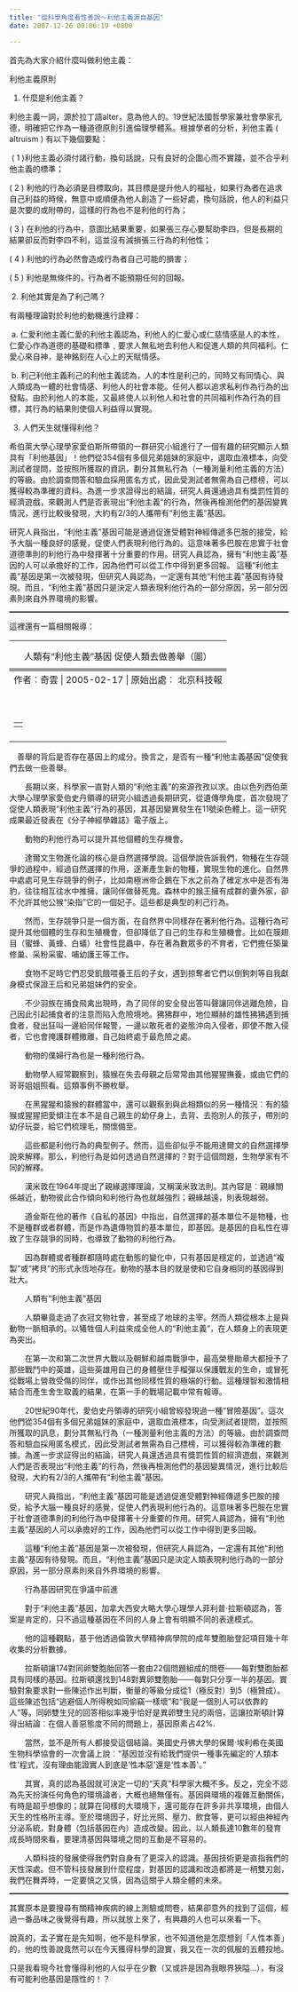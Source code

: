 ```yaml
---
title: "從科學角度看性善說～利他主義源自基因"
date: 2007-12-26 00:06:19 +0800

---
```

首先為大家介紹什麼叫做利他主義：



利他主義原則 



1. 什麼是利他主義？ 



利他主義一詞，源於拉丁語alter，意為他人的。19世紀法國哲學家兼社會學家孔德，明確把它作為一種道德原則引進倫理學體系。根據學者的分析，利他主義 ( altruism ) 有以下幾個要點：



 ( 1 )利他主義必須付諸行動，換句話說，只有良好的企圖心而不實踐，並不合乎利他主義的標準；



( 2 ) 利他的行為必須是目標取向，其目標是提升他人的福祉，如果行為者在追求自己利益的時候，無意中或順便為他人創造了一些好處，換句話說，他人的利益只是次要的或附帶的，這樣的行為也不是利他的行為；



( 3 ) 在利他的行為中，意圖比結果重要，如果張三存心要幫助李四，但是長期的結果卻反而對李四不利，這並沒有減損張三行為的利他性；



( 4 ) 利他的行為必然會造成行為者自己可能的損害；



( 5 ) 利他是無條件的，行為者不能預期任何的回報。



 2. 利他其實是為了利己嗎？ 



有兩種理論對於利他的動機進行詮釋：



 a. 仁愛利他主義仁愛的利他主義認為，利他人的仁愛心或仁慈情感是人的本性，仁愛心作為道德的基礎和標準﹐要求人無私地去利他人和促進人類的共同福利。仁愛心來自神，是神銘刻在人心上的天賦情感。



 b. 利己利他主義利己的利他主義認為，人的本性是利己的，同時又有同情心、與人類成為一體的社會情感、利他人的社會本能。任何人都以追求私利作為行為的出發點。由於利他人的本能，又最終使人以利他人和社會的共同福利作為行為的目標，其行為的結果則使個人利益得以實現。 



3. 人們天生就懂得利他？



希伯萊大學心理學家愛伯斯所帶領的一群研究小組進行了一個有趣的研究顯示人類具有「利他基因」！他們從354個有多個兄弟姐妹的家庭中，選取血液標本，向受測試者提問，並按照所獲取的資訊，劃分其無私行為（一種測量利他主義的方法）的等級。由於調查問答和驗血採用匿名方式，因此受測試者無需為自己標榜，可以獲得較為準確的資料。為進一步求證得出的結論，研究人員還通過具有獎罰性質的經濟遊戲，來觀測人們是否表現出“利他主義”的行為，然後再檢測他們的基因變異情況，進行比較後發現，大約有2/3的人攜帶有“利他主義”基因。　　

研究人員指出，“利他主義”基因可能是通過促進受體對神經傳遞多巴胺的接受，給予大腦一種良好的感覺，促使人們表現利他行為的。這意味著多巴胺在忠實于社會道德準則的利他行為中發揮著十分重要的作用。研究人員認為，擁有“利他主義”基因的人可以承擔好的工作，因為他們可以從工作中得到更多回報。 這種“利他主義”基因是第一次被發現，但研究人員認為，一定還有其他“利他主義”基因有待發現。而且，“利他主義”基因只是決定人類表現利他行為的一部分原因，另一部分因素則來自外界環境的影響。

<hr style="width: 100%; height: 2px;" />這裡還有一篇相關報導：



<table width="530" cellspacing="2" cellpadding="2" border="0" align="center"><tbody><tr><td align="center" style="padding-bottom: 10px; padding-top: 15px;" class="biao15"><div class="bt0">人類有“利他主義”基因 促使人類去做善舉（圖）</div></td></tr><tr><td valign="top" height="1" bgcolor="#999999">

</td></tr><tr><td valign="top"><div align="center">作者︰奇雲 | 2005-02-17 | 原始出處︰ 北京科技報 </div></td></tr><tr><td style="padding-bottom: 10px; padding-top: 10px;" id="fontsize" class="xzzw">

　　<!--StartFragment  --> 

<table cellspacing="5" cellpadding="0" border="0" align="center"><tbody><tr><td><div align="center" style="display: block; position: relative;"></div></td></tr></tbody></table></td></tr></tbody></table>　善舉的背后是否存在基因上的成分。換言之，是否有一種“利他主義基因”促使我們去做一些善舉。

　　長期以來，科學家一直對人類的“利他主義”的來源孜孜以求。由以色列西伯萊大學心理學家愛伯史丹領導的研究小組透過長期研究，從遺傳學角度，首次發現了促使人類表現“利他主義”行為的基因，其基因變異發生在11號染色體上。這一研究成果最近發表在《分子神經學雜誌》電子版上。



　　動物的利他行為可以提升其他個體的生存機會。



　　達爾文生物進化論的核心是自然選擇學說。這個學說告訴我們，物種在生存競爭的過程中，經過自然選擇的作用，逐漸產生新的物種，實現生物的進化。自然界中處處可見生存競爭的例子，比如南極洲帝企鵝在下水之前為了確定水中是否有海豹，往往相互往水中推擁，讓同伴做替死鬼。森林中的猴王擁有成群的妻外家，卻不允許其他公猴“染指”它的一個妃子。這些都是典型的利己行為。



　　然而，生存競爭只是一個方面，在自然界中同樣存在著利他行為。這種行為可提升其他個體的生存和生殖機會，但卻降低了自己的生存和生殖機會。比如在膜翅目（蜜蜂、黃蜂、白蟻）社會性昆蟲中，存在著為數眾多的不育者，它們擔任築巢修巢、采粉采蜜、哺幼護王等工作。



　　食物不足時它們忍受飢餓喂養王后的子女，遇到掠奪者它們以倒鉤刺等自我獻身模式保證王后和兄弟姐妹們的安全。



　　不少羽族在捕食飛禽出現時，為了同伴的安全發出答叫聲讓同伴逃離危險，自己因此引起捕食者的注意而陷入危險境地。狒狒群中，地位顯赫的雄性狒狒遇到捕食者，發出狂叫一邊給同伴報警，一邊以敢死者的姿態沖向入侵者，即使不敵入侵者，它也會掩護群體撤離，自己始終處于最危險之處。



　　動物的僕婦行為也是一種利他行為。



　　動物學人經常觀察到，猿猴在失去母親之后常常由其他猩猩撫養，或由它們的哥哥姐姐照看。這類事例不勝枚舉。



　　在黑猩猩和猿猴的群體當中，還可以觀察到與此相類似的另一種情況︰有的猿猴或猩猩把愛傾注在本不是自己親生的幼仔身上，去背、去抱別人的孩子，帶別的幼仔玩耍，給它們梳理毛，關懷備至。



　　這些都是利他行為的典型例子。然而，這些卻似乎不能用達爾文的自然選擇學說來解釋。那么，利他行為是如何透過自然選擇的？對于這個問題，生物學家有不同的解釋。



　　漢米敦在1964年提出了親緣選擇理論，又稱漢米敦法則。其內容是︰親緣關係越近，動物彼此合作傾向和利他行為也就越強烈；親緣越遠，則表現越弱。



　　道金斯在他的著作《自私的基因》中指出，自然選擇的基本單位不是物種，也不是種群或者群體，而是作為遺傳物質的基本單位，即基因。是基因的自私性在導致了生存競爭的同時，也導致了動物的利他行為。



　　因為群體或者種群都隨時處在動態的變化中，只有基因是穩定的，並透過“複製”或“拷貝”的形式永恆地存在。動物的基本目的就是使和它自身相同的基因得到壯大。



　　人類有“利他主義”基因



　　人類畢竟走過了衣冠文物社會，甚至成了地球的主宰。然而人類從根本上是與動物一脈相承的。以犧牲個人利益來成全他人的“利他主義”，在人類身上的表現更為突出。



　　在第一次和第二次世界大戰以及朝鮮和越南戰爭中，最高榮譽勛章大都授予了那些戰鬥中的英雄，這些英雄用自己的身體壓住手榴彈以保護戰友的生命，或冒死從戰場上營救受傷的同伴，或作出其他同樣性質的極端的行動。這種理智和激情相結合而產生舍生取義的結果，在第一手的戰場記載中常有報導。



　　20世紀90年代，愛伯史丹領導的研究小組曾經發現過一種“冒險基因”。這次他們從354個有多個兄弟姐妹的家庭中，選取血液標本，向受測試者提問，並按照所獲取的訊息，劃分其無私行為（一種測量利他主義的方法）的等級。由於調查問答和驗血採用匿名模式，因此受測試者無需為自己標榜，可以獲得較為準確的數據。為進一步求証得出的結論，研究人員還透過具有獎罰性質的經濟遊戲，來觀測人們是否表現出“利他主義”的行為，然後再檢測他們的基因變異情況，進行比較后發現，大約有2/3的人攜帶有“利他主義”基因。



　　研究人員指出，“利他主義”基因可能是透過促進受體對神經傳遞多巴胺的接受，給予大腦一種良好的感覺，促使人們表現利他行為的。這意味著多巴胺在忠實于社會道德準則的利他行為中發揮著十分重要的作用。研究人員認為，擁有“利他主義”基因的人可以承擔好的工作，因為他們可以從工作中得到更多回報。



　　這種“利他主義”基因是第一次被發現，但研究人員認為，一定還有其他“利他主義”基因有待發現。而且，“利他主義”基因只是決定人類表現利他行為的一部分原因，另一部分原素則來自外界環境的影響。



　　行為基因研究在爭議中前進



　　對于“利他主義”基因，加拿大西安大略大學心理學人菲利普‧拉斯頓認為，答案是肯定的，只不過這種基因在不同的人身上會有明顯不同的表達模式。



　　他的這種觀點，基于他透過倫敦大學精神病學院的成年雙胞胎登記項目幾十年收集的分析數據。



　　拉斯頓讓174對同卵雙胞胎回答一套由22個問題組成的問卷───每對雙胞胎都具有同樣的基因。拉斯頓還找到148對異卵雙胞胎───每對只分享一半的基因。實驗對象要求對一些陳述作出判斷，衡量的等級分成從1（極反對）到5（極贊成）。這些陳述包括“逃避個人所得稅如同偷竊一樣壞”和“我是一個別人可以依靠的人”等。同卵雙生兒的回答相似率幾乎恰好是異卵雙生兒的兩倍，這讓拉斯頓計算得出結論︰在個人善惡態度不同的問題上，基因原素占42%.



　　當然，並不是所有人都接受這個結論。美國史丹佛大學的保爾‧埃利希在美國生物科學協會的一次會議上說︰“基因並沒有給我們提供一種事先編定的‘人類本性'程式，沒有理由能證實人到底是‘性本惡'還是‘性本善'。”



　　其實，真的認為基因就可決定一切的“天真”科學家大概不多。反之，完全不認為先天扮演任何角色的環境論者，大概也絕無僅有。基因與環境的複雜互動關係，有時是超乎想像的；就算在同樣的大環境下，還可能存在許多非共享環境，由個人天生的性格所主導。至於環境因子，好比光照、壓力、飲食等，更可以經由神經內分泌系統，對身體（包括基因在內）造成改變。因此，以人類長達10數年的發育成長時間來看，要理清基因與環境之間的互動是不容易的。



　　人類科技的發展使得我們對自身有了更深入的認識。基因技術更是直指我們的天性深處。但不管科技發展到什麼程度，對基因的認識和改造都將是一柄雙刃劍，我們在舞弄時，一定要慎之又慎，因為這關乎人類全體的未來。

<hr style="width: 100%; height: 2px;" />

其實原本是要搜尋有關精神疾病的線上測驗或問卷，結果卻意外的找到了這個，經過一番品味之後覺得有趣，所以就放上來了，有興趣的人也可以來看一下。



說真的，孟子實在是先知啊，他不是科學家，也不知道他是怎麼想到「人性本善」的，他的性善說竟然可以在今天獲得科學的證實，我又在一次的佩服的五體投地。



只是我看現今社會懂得利他的人似乎在少數（又或許是因為我眼界狹隘...），有沒有可能利他基因是隱性的！？


